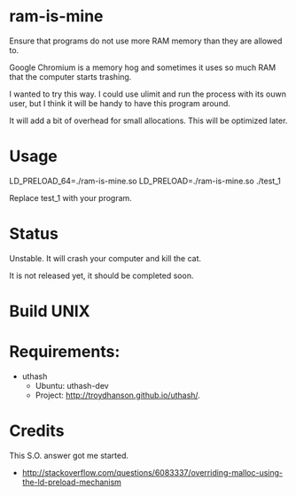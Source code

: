 ram-is-mine
===========

Ensure that programs do not use more RAM memory than they are allowed to.

Google Chromium is a memory hog and sometimes it uses so much RAM that the
computer starts trashing.

I wanted to try this way. I could use ulimit and run the process with its ouwn
user, but I think it will be handy to have this program around.

It will add a bit of overhead for small allocations. This will be optimized
later.

Usage
===========

LD\_PRELOAD\_64=./ram-is-mine.so LD\_PRELOAD=./ram-is-mine.so ./test\_1

Replace test\_1 with your program.

Status
===========

Unstable. It will crash your computer and kill the cat.

It is not released yet, it should be completed soon.

Build UNIX
===========

Requirements:
===========

* uthash
  * Ubuntu: uthash-dev
  * Project: http://troydhanson.github.io/uthash/.

Credits
===========

This S.O. answer got me started.

* http://stackoverflow.com/questions/6083337/overriding-malloc-using-the-ld-preload-mechanism
